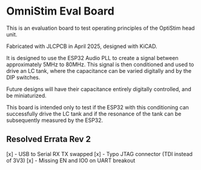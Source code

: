 # OmniStim Eval Board

This is an evaluation board to test operating principles of the OptiStim head unit. 

Fabricated with JLCPCB in April 2025, designed with KiCAD.

It is designed to use the ESP32 Audio PLL to create a signal between approximately 5MHz to 80MHz. This signal is then conditioned and used to drive an LC tank, where the capacitance can be varied digitally and by the DIP switches.

Future designs will have their capacitance entirely digitally controlled, and be miniaturized.

This board is intended only to test if the ESP32 with this conditioning can successfully drive the LC tank and if the resonance of the tank can be subsequently measured by the ESP32. 


## Resolved Errata Rev 2
[x] - USB to Serial RX TX swapped
[x] - Typo JTAG connector (TDI instead of 3V3)
[x] - Missing EN and IO0 on UART breakout